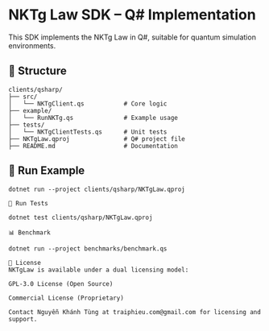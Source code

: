 # NKTg Law SDK – Q# Implementation

This SDK implements the NKTg Law in Q#, suitable for quantum simulation environments.

## 📁 Structure

```
clients/qsharp/
├── src/
│   └── NKTgClient.qs           # Core logic
├── example/
│   └── RunNKTg.qs              # Example usage
├── tests/
│   └── NKTgClientTests.qs      # Unit tests
├── NKTgLaw.qproj               # Q# project file
├── README.md                   # Documentation

```

## 🚀 Run Example

```
dotnet run --project clients/qsharp/NKTgLaw.qproj

🧪 Run Tests

dotnet test clients/qsharp/NKTgLaw.qproj

📊 Benchmark

dotnet run --project benchmarks/benchmark.qs

📄 License
NKTgLaw is available under a dual licensing model:

GPL-3.0 License (Open Source)

Commercial License (Proprietary)

Contact Nguyễn Khánh Tùng at traiphieu.com@gmail.com for licensing and support.
